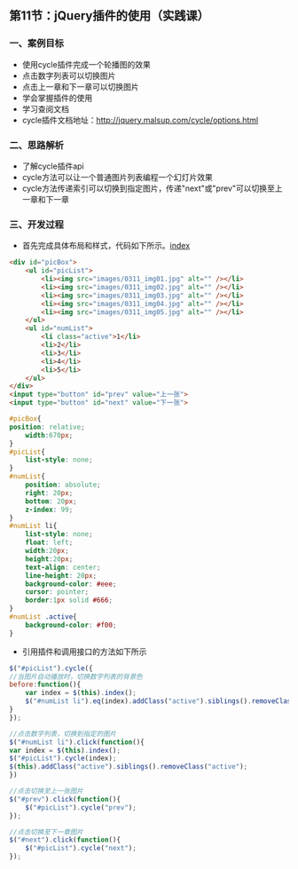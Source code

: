 ## 第11节：jQuery插件的使用（实践课）

### 一、案例目标

* 使用cycle插件完成一个轮播图的效果
* 点击数字列表可以切换图片
* 点击上一章和下一章可以切换图片
* 学会掌握插件的使用
* 学习查阅文档
* cycle插件文档地址：http://jquery.malsup.com/cycle/options.html


### 二、思路解析

* 了解cycle插件api
* cycle方法可以让一个普通图片列表编程一个幻灯片效果
* cycle方法传递索引可以切换到指定图片，传递"next"或"prev"可以切换至上一章和下一章

### 三、开发过程

* 首先完成具体布局和样式，代码如下所示。[index](https://github.com/xiaozhoulee/xiaozhou-examples/blob/master/03-jQuery/%E7%AC%AC11%E8%8A%82%EF%BC%9AjQuery%E6%8F%92%E4%BB%B6%E7%9A%84%E4%BD%BF%E7%94%A8/index.html)

``` html
<div id="picBox">
    <ul id="picList">
        <li><img src="images/0311_img01.jpg" alt="" /></li>
        <li><img src="images/0311_img02.jpg" alt="" /></li>
        <li><img src="images/0311_img03.jpg" alt="" /></li>
        <li><img src="images/0311_img04.jpg" alt="" /></li>
        <li><img src="images/0311_img05.jpg" alt="" /></li>
    </ul>
    <ul id="numList">
        <li class="active">1</li>
        <li>2</li>
        <li>3</li>
        <li>4</li>
        <li>5</li>
    </ul>
</div>
<input type="button" id="prev" value="上一张">
<input type="button" id="next" value="下一张">
```

``` css
#picBox{
position: relative;
    width:670px;    
}
#picList{
    list-style: none;
}
#numList{
    position: absolute;
    right: 20px;
    bottom: 20px;
    z-index: 99;
}
#numList li{
    list-style: none;
    float: left;
    width:20px;
    height:20px;
    text-align: center;
    line-height: 20px;
    background-color: #eee;
    cursor: pointer;
    border:1px solid #666;
}
#numList .active{
    background-color: #f00;
}
```

* 引用插件和调用接口的方法如下所示

``` js
$("#picList").cycle({
//当图片自动播放时，切换数字列表的背景色
before:function(){
    var index = $(this).index();
    $("#numList li").eq(index).addClass("active").siblings().removeClass("active");
}
});

//点击数字列表，切换到指定的图片
$("#numList li").click(function(){
var index = $(this).index();
$("#picList").cycle(index);
$(this).addClass("active").siblings().removeClass("active");
})

//点击切换至上一张图片
$("#prev").click(function(){
    $("#picList").cycle("prev");
});

//点击切换至下一章图片
$("#next").click(function(){
    $("#picList").cycle("next");
});
```